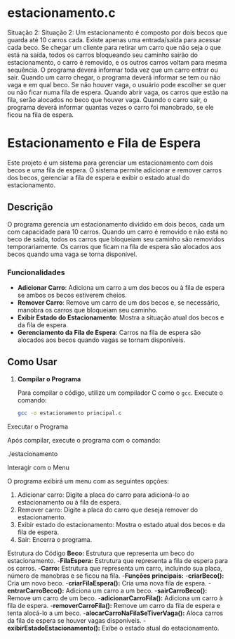 # estacionamento.c
Situação 2: Situação 2: Um estacionamento é composto por dois becos que guarda até 10 carros cada. Existe apenas uma
entrada/saída para acessar cada beco. Se chegar um cliente para retirar um carro que não seja o que está na
saída, todos os carros bloqueando seu caminho sairão do estacionamento, o carro é removido, e os outros
carros voltam para mesma sequência. O programa deverá informar toda vez que um carro entrar ou sair.
Quando um carro chegar, o programa deverá informar se tem ou não vaga e em qual beco. Se não houver
vaga, o usuário pode escolher se quer ou não ficar numa fila de espera. Quando abrir vaga, os carros que estão
na fila, serão alocados no beco que houver vaga. Quando o carro sair, o programa deverá informar quantas
vezes o carro foi manobrado, se ele ficou na fila de espera.





# Estacionamento e Fila de Espera

Este projeto é um sistema para gerenciar um estacionamento com dois becos e uma fila de espera. O sistema permite adicionar e remover carros dos becos, gerenciar a fila de espera e exibir o estado atual do estacionamento.

## Descrição

O programa gerencia um estacionamento dividido em dois becos, cada um com capacidade para 10 carros. Quando um carro é removido e não está no beco de saída, todos os carros que bloqueiam seu caminho são removidos temporariamente. Os carros que ficam na fila de espera são alocados aos becos quando uma vaga se torna disponível.

### Funcionalidades

- **Adicionar Carro**: Adiciona um carro a um dos becos ou à fila de espera se ambos os becos estiverem cheios.
- **Remover Carro**: Remove um carro de um dos becos e, se necessário, manobra os carros que bloqueiam seu caminho.
- **Exibir Estado do Estacionamento**: Mostra a situação atual dos becos e da fila de espera.
- **Gerenciamento da Fila de Espera**: Carros na fila de espera são alocados aos becos quando vagas se tornam disponíveis.

## Como Usar

1. **Compilar o Programa**

   Para compilar o código, utilize um compilador C como o `gcc`. Execute o comando:

   ```bash
   gcc -o estacionamento principal.c


Executar o Programa

Após compilar, execute o programa com o comando:

./estacionamento

Interagir com o Menu

O programa exibirá um menu com as seguintes opções:

1. Adicionar carro: Digite a placa do carro para adicioná-lo ao estacionamento ou à fila de espera.
2. Remover carro: Digite a placa do carro que deseja remover do estacionamento.
3. Exibir estado do estacionamento: Mostra o estado atual dos becos e da fila de espera.
4. Sair: Encerra o programa.

Estrutura do Código
**Beco:** Estrutura que representa um beco do estacionamento.
-**FilaEspera:** Estrutura que representa a fila de espera para os carros.
-**Carro:** Estrutura que representa um carro, incluindo sua placa, número de manobras e se ficou na fila.
-**Funções principais:**
-**criarBeco():** Cria um novo beco.
-**criarFilaEspera():** Cria uma nova fila de espera.
-**entrarCarroBeco():** Adiciona um carro a um beco.
-**sairCarroBeco():** Remove um carro de um beco.
-**adicionarCarroFila():** Adiciona um carro à fila de espera.
-**removerCarroFila():** Remove um carro da fila de espera e tenta alocá-lo a um beco.
-**alocarCarroNaFilaSeTiverVaga():** Aloca carros da fila de espera se houver vagas disponíveis.
-**exibirEstadoEstacionamento():** Exibe o estado atual do estacionamento.
